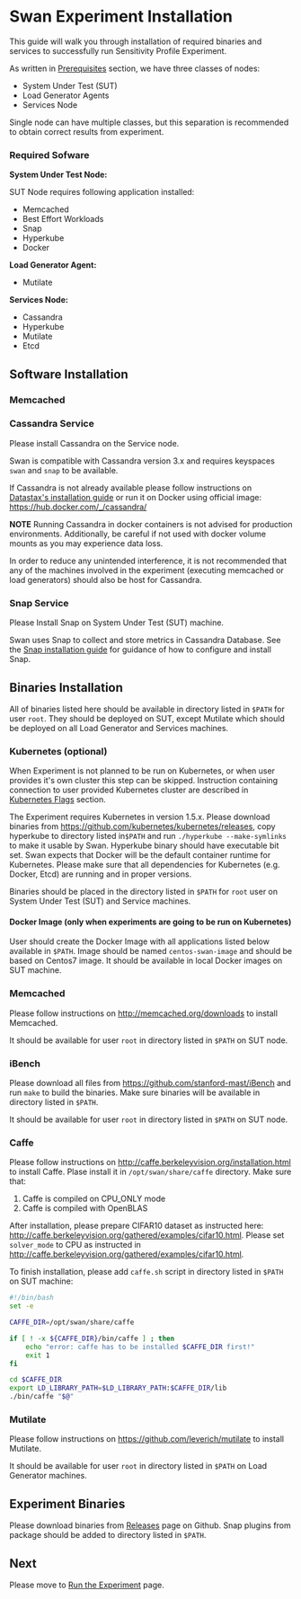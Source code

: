 <!--
 Copyright (c) 2017 Intel Corporation

 Licensed under the Apache License, Version 2.0 (the "License");
 you may not use this file except in compliance with the License.
 You may obtain a copy of the License at

      http://www.apache.org/licenses/LICENSE-2.0

 Unless required by applicable law or agreed to in writing, software
 distributed under the License is distributed on an "AS IS" BASIS,
 WITHOUT WARRANTIES OR CONDITIONS OF ANY KIND, either express or implied.
 See the License for the specific language governing permissions and
 limitations under the License.
-->

# Swan Experiment Installation
This guide will walk you through installation of required binaries and services to successfully run Sensitivity Profile Experiment.

As written in [Prerequisites](prerequisites.md) section, we have three classes of nodes:
 * System Under Test (SUT)
 * Load Generator Agents
 * Services Node
 
Single node can have multiple classes, but this separation is recommended to obtain correct results from experiment.

### Required Sofware

**System Under Test Node:**

SUT Node requires following application installed:

* Memcached
* Best Effort Workloads
* Snap
* Hyperkube
* Docker

**Load Generator Agent:**

* Mutilate

**Services Node:**

* Cassandra 
* Hyperkube
* Mutilate
* Etcd

## Software Installation

### Memcached

### Cassandra Service
Please install Cassandra on the Service node.

Swan is compatible with Cassandra version 3.x and requires keyspaces `swan` and `snap` to be available.

If Cassandra is not already available please follow instructions on [Datastax's installation guide](http://docs.datastax.com/en/cassandra/3.x/cassandra/cassandraAbout.html) or run it on Docker using official image: https://hub.docker.com/_/cassandra/

**NOTE** Running Cassandra in docker containers is not advised for production environments.
Additionally, be careful if not used with docker volume mounts as you may experience data loss.

In order to reduce any unintended interference, it is not recommended that any of the machines involved in the experiment (executing memcached or load generators) should also be host for Cassandra. 

### Snap Service
Please Install Snap on System Under Test (SUT) machine.

Swan uses Snap to collect and store metrics in Cassandra Database. See the [Snap installation guide](https://github.com/intelsdi-x/snap#installation) for guidance of how to configure and install Snap. 

## Binaries Installation
All of binaries listed here should be available in directory listed in `$PATH` for user `root`. They should be deployed on SUT, except Mutilate which should be deployed on all Load Generator and Services machines.

### Kubernetes (optional)
When Experiment is not planned to be run on Kubernetes, or when user provides it's own cluster this step can be skipped. Instruction containing connection to user provided Kubernetes cluster are described in [Kubernetes Flags](swan_flags.md#Kubernetes-Flags) section.

The Experiment requires Kubernetes in version 1.5.x. 
Please download binaries from https://github.com/kubernetes/kubernetes/releases, copy hyperkube to directory listed in`$PATH` and run `./hyperkube --make-symlinks` to make it usable by Swan. Hyperkube binary should have executable bit set. Swan expects that Docker will be the default container runtime for Kubernetes. Please make sure that all dependencies for Kubernetes (e.g. Docker, Etcd) are running and in proper versions.

Binaries should be placed in the directory listed in `$PATH` for `root` user on System Under Test (SUT) and Service machines.
 
#### Docker Image (only when experiments are going to be run on Kubernetes)
User should create the Docker Image with all applications listed below available in `$PATH`. Image should be named `centos-swan-image` and should be based on Centos7 image. It should be available in local Docker images on SUT machine.

### Memcached
Please follow instructions on http://memcached.org/downloads to install Memcached.

It should be available for user `root` in directory listed in `$PATH` on SUT node. 

### iBench
Please download all files from https://github.com/stanford-mast/iBench and run `make` to build the binaries. Make sure binaries will be available in directory listed in `$PATH`.

It should be available for user `root` in directory listed in `$PATH` on SUT node.

### Caffe
Please follow instructions on http://caffe.berkeleyvision.org/installation.html to install Caffe. Plase install it in `/opt/swan/share/caffe` directory.
Make sure that:
1. Caffe is compiled on CPU_ONLY mode
1. Caffe is compiled with OpenBLAS

After installation, please prepare CIFAR10 dataset as instructed here: http://caffe.berkeleyvision.org/gathered/examples/cifar10.html.
Please set `solver_mode` to CPU as instructed in http://caffe.berkeleyvision.org/gathered/examples/cifar10.html.

To finish installation, please add `caffe.sh` script in directory listed in `$PATH` on SUT machine:

```bash
#!/bin/bash
set -e

CAFFE_DIR=/opt/swan/share/caffe

if [ ! -x ${CAFFE_DIR}/bin/caffe ] ; then
    echo "error: caffe has to be installed $CAFFE_DIR first!"
    exit 1
fi

cd $CAFFE_DIR
export LD_LIBRARY_PATH=$LD_LIBRARY_PATH:$CAFFE_DIR/lib
./bin/caffe "$@"
```

### Mutilate
Please follow instructions on https://github.com/leverich/mutilate to install Mutilate.

It should be available for user `root` in directory listed in `$PATH` on Load Generator machines.

## Experiment Binaries

Please download binaries from [Releases](https://github.com/intelsdi-x/swan/releases) page on Github. Snap plugins from package should be added to directory listed in `$PATH`.

## Next
Please move to [Run the Experiment](run_experiment.md) page.
